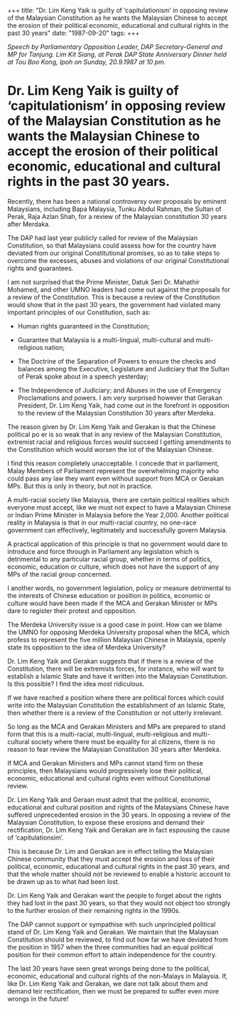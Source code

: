 +++ 
title: "Dr. Lim Keng Yaik is guilty of ‘capitulationism’ in opposing review of the Malaysian Constitution as he wants the Malaysian Chinese to accept the erosion of their political economic, educational and cultural rights in the past 30 years"
date: "1987-09-20"
tags:
+++

_Speech by Parliamentary Opposition Leader, DAP Secretary-General and MP for Tanjung. Lim Kit Siang, at Perak DAP State Anniversary Dinner held at Tou Boo Kong, Ipoh on Sunday, 20.9.1987 at 10 pm._												
# Dr. Lim Keng Yaik is guilty of ‘capitulationism’ in opposing review of the Malaysian Constitution as he wants the Malaysian Chinese to accept the erosion of their political economic, educational and cultural rights in the past 30 years.

Recently, there has been a national controversy over proposals by eminent Malaysians, including Bapa Malaysia, Tunku Abdul Rahman, the Sultan of Perak, Raja Azlan Shah, for a review of the Malaysian constitution 30 years after Merdaka.</u>

The DAP had last year publicly called for review of the Malaysian Constitution, so that Malaysians could assess how for the country have deviated from our original Constitutional promises, so as to take steps to overcome the excesses, abuses and violations of our original Constitutional rights and guarantees.

I am not surprised that the Prime Minister, Datuk Seri Dr. Mahathir Mohamed, and other UMNO leaders had come out against the proposals for a review of the Constitution. This is because a review of the Constitution would show that in the past 30 years, the government had violated many important principles of our Constitution, such as:

-	Human rights guaranteed in the Constitution;

-	Guarantee that Malaysia is a multi-lingual, multi-cultural and multi-religious nation;

-	The Doctrine of the Separation of Powers to ensure the checks and balances among the Executive, Legislature and Judiciary that the Sultan of Perak spoke about in a speech yesterday;

-	The Independence of Judiciary; and Abuses in the use of Emergency Proclamations and powers.
I am very surprised however that Gerakan President, Dr. Lim Keng Yaik, had come out in the forefront in opposition to the review of the Malaysian Constitution 30 years after Merdeka.

The reason given by Dr. Lim Keng Yaik and Gerakan is that the Chinese political po er is so weak that in any review of the Malaysian Constitution, extremist racial and religious forces would succeed I getting amendments to the Constitution which would worsen the lot of the Malaysian Chinese.

I find this reason completely unacceptable. I concede that in parliament, Malay Members of Parliament represent the overwhelming majority who could pass any law they want even without support from MCA or Gerakan MPs. But this is only in theory, but not in practice.

A multi-racial society like Malaysia, there are certain political realities which everyone must accept, like we must not expect to have a Malaysian Chinese or Indian Prime Minister in Malaysia before the Year 2,000. Another political reality in Malaysia is that in our multi-racial country, no one-race government can effectively, legitimately and successfully govern Malaysia.

A practical application of this principle is that no government would dare to introduce and force through in Parliament any legislation which is detrimental to any particular racial group, whether in terms of politics, economic, education or culture, which does not have the support of any MPs of the racial group concerned.

I another words, no government legislation, policy or measure detrimental to the interests of Chinese education or position in politics, economic or culture would have been made if the MCA and Gerakan Minister or MPs dare to register their protest and opposition.

The Merdeka University issue is a good case in point. How can we blame the UMNO for opposing Merdeka University proposal when the MCA, which profess to represent the five million Malaysian Chinese in Malaysia, openly state its opposition to the idea of Merdeka University?

Dr. Lim Keng Yaik and Gerakan suggests that if there is a review of the Constitution, there will be extremists forces, for instance, who will want to establish a Islamic State and have it written into the Malaysian Constitution. Is this possible? I find the idea most ridiculous.

If we have reached a position where there are political forces which could write into the Malaysian Constitution the establishment of an Islamic State, then whether there is a review of the Constitution or not utterly irrelevant.

So long as the MCA and Gerakan Ministers and MPs are prepared to stand form that this is a multi-racial, multi-lingual, multi-religious and multi-cultural society where there must be equality for al citizens, there is no reason to fear review the Malaysian Constitution 30 years after Merdeka.

If MCA and Gerakan Ministers and MPs cannot stand firm on these principles, then Malaysians would progressively lose their political, economic, educational and cultural rights even without Constitutional review.

Dr. Lim Keng Yaik and Geraan must admit that the political, economic, educational and cultural position and rights of the Malaysians Chinese have suffered unprecedented erosion in the 30 years. In opposing a review of the Malaysian Constitution, to expose these erosions and demand their rectification, Dr. Lim Keng Yaik and Gerakan are in fact espousing the cause of ‘capitulationsim’.

This is because Dr. Lim and Gerakan are in effect telling the Malaysian Chinese community that they must accept the erosion and loss of their political, economic, educational and cultural rights in the past 30 years, and that the whole matter should not be reviewed to enable a historic account to be drawn up as to what had been lost.

Dr. Lim Keng Yaik and Gerakan want the people to forget about the rights they had lost in the past 30 years, so that they would not object too strongly to the further erosion of their remaining rights in the 1990s.

The DAP cannot support or sympathise with such unprincipled political stand of Dr. Lim Keng Yaik and Gerakan. We maintain that the Malaysian Constitution should be reviewed, to find out how far we have deviated from the position in 1957 when the three communities had an equal political position for their common effort to attain independence for the country.

The last 30 years have seen great wrongs being done to the political, economic, educational and cultural rights of the non-Malays in Malaysia. If, like Dr. Lim Keng Yaik and Gerakan, we dare not talk about them and demand teir rectification, then we must be prepared to suffer even more wrongs in the future!
 
